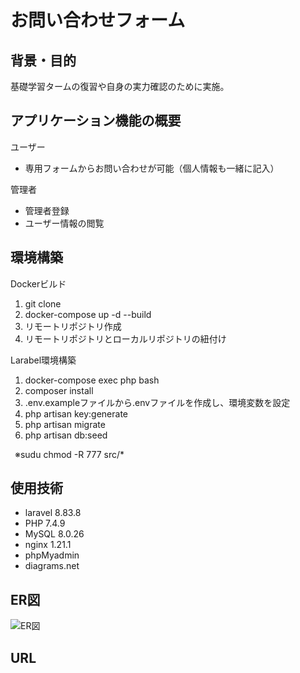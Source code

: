 # お問い合わせフォーム

## 背景・目的
基礎学習タームの復習や自身の実力確認のために実施。

## アプリケーション機能の概要
ユーザー  
* 専用フォームからお問い合わせが可能（個人情報も一緒に記入）

管理者
* 管理者登録
* ユーザー情報の閲覧

## 環境構築
Dockerビルド
1. git clone
2. docker-compose up -d --build
3. リモートリポジトリ作成
4. リモートリポジトリとローカルリポジトリの紐付け

Larabel環境構築
1. docker-compose exec php bash
2. composer install
3. .env.exampleファイルから.envファイルを作成し、環境変数を設定
4. php artisan key:generate
5. php artisan migrate
6. php artisan db:seed  

&ensp;※sudu chmod -R 777 src/*

## 使用技術
* laravel 8.83.8
* PHP 7.4.9
* MySQL 8.0.26
* nginx 1.21.1
* phpMyadmin
* diagrams.net

## ER図
![ER図]()

## URL

